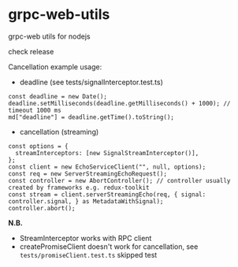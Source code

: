 # grpc-web-utils

grpc-web utils for nodejs

check release



Cancellation example usage:

* deadline (see tests/signalInterceptor.test.ts)

```
const deadline = new Date();
deadline.setMilliseconds(deadline.getMilliseconds() + 1000); // timeout 1000 ms
md["deadline"] = deadline.getTime().toString();
```

* cancellation (streaming)

```
const options = {
  streamInterceptors: [new SignalStreamInterceptor()],
};
const client = new EchoServiceClient("", null, options);
const req = new ServerStreamingEchoRequest();
const controller = new AbortController(); // controller usually created by frameworks e.g. redux-toolkit
const stream = client.serverStreamingEcho(req, { signal: controller.signal, } as MetadataWithSignal);
controller.abort();
```

**N.B.**

* StreamInterceptor works with RPC client
* createPromiseClient doesn't work for cancellation, see `tests/promiseClient.test.ts` skipped test

